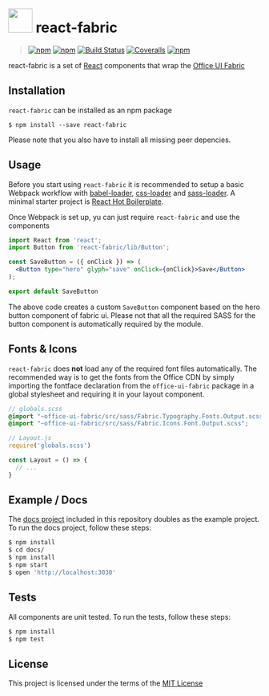 # <img src="https://raw.githubusercontent.com/react-fabric/react-fabric/development/assets/logo_128.png" height="48"> react-fabric
> [![npm](https://img.shields.io/npm/v/react-fabric.svg?style=flat-square)](https://www.npmjs.com/package/react-fabric) [![npm](https://img.shields.io/npm/dt/react-fabric.svg?style=flat-square)](https://www.npmjs.com/package/react-fabric) [![Build Status](http://img.shields.io/travis/react-fabric/react-fabric.svg?style=flat-square)](https://travis-ci.org/react-fabric/react-fabric) [![Coveralls](https://img.shields.io/coveralls/react-fabric/react-fabric/development.svg?style=flat-square)](https://coveralls.io/github/react-fabric/react-fabric) [![npm](https://img.shields.io/npm/l/react-fabric.svg?style=flat-square)](https://www.npmjs.com/package/react-fabric)

react-fabric is a set of [React](http://facebook.github.io/react/) components that wrap the [Office UI Fabric](https://github.com/OfficeDev/Office-UI-Fabric)

## Installation

`react-fabric` can be installed as an npm package

```
$ npm install --save react-fabric
```
Please note that you also have to install all missing peer depencies.


## Usage

Before you start using `react-fabric` it is recommended to setup a basic Webpack workflow with
[babel-loader](https://github.com/babel/babel-loader), [css-loader](https://github.com/webpack/css-loader) 
and [sass-loader](https://github.com/jtangelder/sass-loader). A minimal starter project is 
[React Hot Boilerplate](https://github.com/gaearon/react-hot-boilerplate).

Once Webpack is set up, yu can just require `react-fabric` and use the components

```jsx
import React from 'react';
import Button from 'react-fabric/lib/Button';

const SaveButton = ({ onClick }) => (
  <Button type="hero" glyph="save" onClick={onClick}>Save</Button>
);

export default SaveButton
```

The above code creates a custom `SaveButton` component based on the hero button component of fabric ui. Please not
that all the required SASS for the button component is automatically required by the module.


## Fonts & Icons

`react-fabric` does **not** load any of the required font files automatically. The recommended way
is to get the fonts from the Office CDN by simply importing the fontface declaration 
from the `office-ui-fabric` package in a global stylesheet and requiring it in your layout component.

```scss
// globals.scss
@import "~office-ui-fabric/src/sass/Fabric.Typography.Fonts.Output.scss";
@import "~office-ui-fabric/src/sass/Fabric.Icons.Font.Output.scss";
```

```jsx
// Layout.js
require('globals.scss')

const Layout = () => {
  // ...
}
```

## Example / Docs
The [docs project](https://github.com/react-fabric/react-fabric/blob/master/docs) included in 
this repository doubles as the example project. To run the docs project, follow these steps:

```sh
$ npm install
$ cd docs/
$ npm install
$ npm start
$ open 'http://localhost:3030'
```

## Tests
All components are unit tested. To run the tests, follow these steps:

```sh
$ npm install
$ npm test
```

## License
This project is licensed under the terms of the [MIT License](https://github.com/react-fabric/react-fabric/blob/master/LICENSE)
